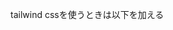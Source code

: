 tailwind cssを使うときは以下を加える
<link href="https://unpkg.com/tailwindcss@^2/dist/tailwind.min.css" rel="stylesheet">
